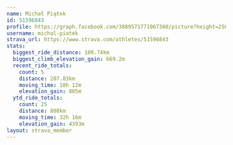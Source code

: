```yaml
---
name: Michał Piątek
id: 51596843
profile: https://graph.facebook.com/3089571771067360/picture?height=256&width=256
username: michal-piatek
strava_url: https://www.strava.com/athletes/51596843
stats:
  biggest_ride_distance: 109.74km
  biggest_climb_elevation_gain: 669.2m
  recent_ride_totals:
    count: 5
    distance: 207.83km
    moving_time: 10h 12m
    elevation_gain: 805m
  ytd_ride_totals:
    count: 25
    distance: 808km
    moving_time: 32h 16m
    elevation_gain: 4393m
layout: strava_member
--- 
```

